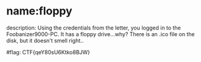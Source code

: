 # name:floppy
description: Using the credentials from the letter, you logged in to the Foobanizer9000-PC. It has a floppy drive...why? There is an .ico file on the disk, but it doesn't smell right..

#flag: CTF{qeY80sU6Ktko8BJW}